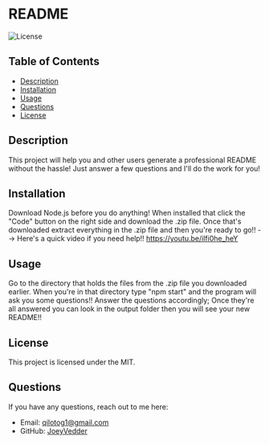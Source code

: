 # README
  
![License](https://img.shields.io/badge/License-MIT-blue.svg)
## Table of Contents

- [Description](#description)
- [Installation](#installation)
- [Usage](#usage)
- [Questions](#questions)
- [License](#license)


## Description
This project will help you and other users generate a professional README without the hassle! Just answer a few questions and I'll do the work for you!

## Installation

Download Node.js before you do anything! When installed that click the "Code" button on the right side and download the .zip file. Once that's downloaded extract everything in the .zip file and then you're ready to go!! --> Here's a quick video if you need help!! https://youtu.be/ilfi0he_heY

## Usage

Go to the directory that holds the files from the .zip file you downloaded earlier. When you're in that directory type "npm start" and the program will ask you some questions!! Answer the questions accordingly; Once they're all answered you can look in the output folder then you will see your new README!!



## License
This project is licensed under the MIT.



## Questions
If you have any questions, reach out to me here:
- Email: qilotog1@gmail.com
- GitHub: [JoeyVedder](https://github.com/JoeyVedder)
  
